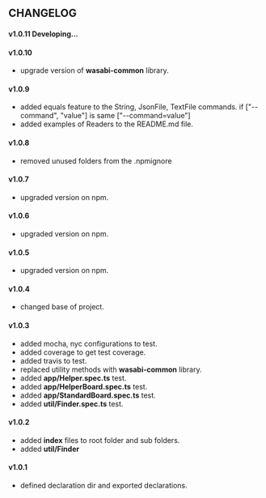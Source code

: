 ## CHANGELOG

#### v1.0.11 Developing...

#### v1.0.10

* upgrade version of **wasabi-common** library.

#### v1.0.9
* added equals feature to the String, JsonFile, TextFile commands. 
if ["--command", "value"] is same ["--command=value"] 
* added examples of Readers to the README.md file.

#### v1.0.8 
* removed unused folders from the .npmignore

#### v1.0.7
* upgraded version on npm.

#### v1.0.6
* upgraded version on npm.

#### v1.0.5
* upgraded version on npm.

#### v1.0.4
* changed base of project.

#### v1.0.3
* added mocha, nyc configurations to test.
* added coverage to get test coverage.
* added travis to test.
* replaced utility methods with **wasabi-common** library.
* added **app/Helper.spec.ts** test.
* added **app/HelperBoard.spec.ts** test.
* added **app/StandardBoard.spec.ts** test.
* added **util/Finder.spec.ts** test.

#### v1.0.2
* added **index** files to root folder and sub folders.
* added **util/Finder**

#### v1.0.1
* defined declaration dir and exported declarations.

